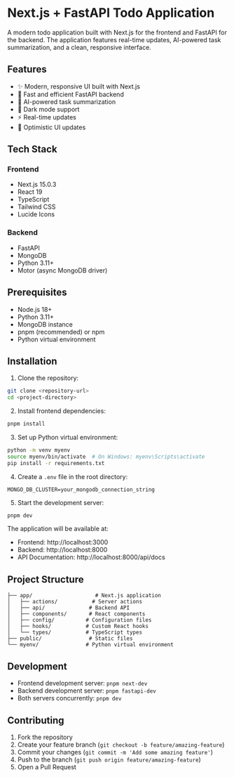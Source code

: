 # Next.js + FastAPI Todo Application

A modern todo application built with Next.js for the frontend and FastAPI for the backend. The application features real-time updates, AI-powered task summarization, and a clean, responsive interface.

## Features

- ✨ Modern, responsive UI built with Next.js
- 🚀 Fast and efficient FastAPI backend
- 🤖 AI-powered task summarization
- 🎨 Dark mode support
- ⚡ Real-time updates
- 🔄 Optimistic UI updates

## Tech Stack

### Frontend
- Next.js 15.0.3
- React 19
- TypeScript
- Tailwind CSS
- Lucide Icons

### Backend
- FastAPI
- MongoDB
- Python 3.11+
- Motor (async MongoDB driver)

## Prerequisites

- Node.js 18+ 
- Python 3.11+
- MongoDB instance
- pnpm (recommended) or npm
- Python virtual environment

## Installation

1. Clone the repository:

```bash
git clone <repository-url>
cd <project-directory>
```

2. Install frontend dependencies:
```bash
pnpm install
```

3. Set up Python virtual environment:
```bash
python -m venv myenv
source myenv/bin/activate  # On Windows: myenv\Scripts\activate
pip install -r requirements.txt
```

4. Create a `.env` file in the root directory:
```env
MONGO_DB_CLUSTER=your_mongodb_connection_string
```

5. Start the development server:
```bash
pnpm dev
```

The application will be available at:
- Frontend: http://localhost:3000
- Backend: http://localhost:8000
- API Documentation: http://localhost:8000/api/docs

## Project Structure

```
├── app/                    # Next.js application
│   ├── actions/           # Server actions
│   ├── api/              # Backend API
│   ├── components/       # React components
│   ├── config/          # Configuration files
│   ├── hooks/           # Custom React hooks
│   └── types/           # TypeScript types
├── public/               # Static files
└── myenv/               # Python virtual environment
```

## Development

- Frontend development server: `pnpm next-dev`
- Backend development server: `pnpm fastapi-dev`
- Both servers concurrently: `pnpm dev`

## Contributing

1. Fork the repository
2. Create your feature branch (`git checkout -b feature/amazing-feature`)
3. Commit your changes (`git commit -m 'Add some amazing feature'`)
4. Push to the branch (`git push origin feature/amazing-feature`)
5. Open a Pull Request
